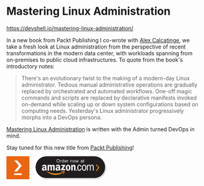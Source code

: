 Mastering Linux Administration
==============================

https://devshell.io/mastering-linux-administration/

In a new book from Packt Publishing I co-wrote with [Alex Calcatinge](https://devopsroot.com/mastering-linux-administration/), we take a fresh look at Linux administration from the perspective of recent transformations in the modern data center, with workloads spanning from on-premises to public cloud infrastructures. To quote from the book's introductory notes:

> There's an evolutionary twist to the making of a modern-day Linux administrator. Tedious manual administrative operations are gradually replaced by orchestrated and automated workflows. One-off magic commands and scripts are replaced by declarative manifests invoked on-demand while scaling up or down system configurations based on computing needs. Yesterday's Linux administrator progressively morphs into a DevOps persona.

[Mastering Linux Administration](https://packt.live/3gNfXZp) is written with the Admin turned DevOps in mind.

Stay tuned for this new title from [Packt Publishing](https://www.packtpub.com/)!

<a href="https://www.packtpub.com/product/mastering-linux-administration/9781789954272" target="_blank"><img alt="Packt Publishing" src="./packt.jpg" height="60"></a>&nbsp;&nbsp;&nbsp;&nbsp;<a href="https://www.amazon.com/Mastering-Linux-Administration-comprehensive-configuring-ebook/dp/B093CF769M/" target="_blank"><img alt="Order on Amazon" src="./buy-on-amazon.png" height="60"></a>
